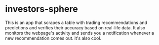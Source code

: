 # investors-sphere

This is an app that scrapes a table with trading recommendations and predictions and verifies their accuracy based on real-life data.
It also monitors the webpage's activity and sends you a notification whenever a new recommendation comes out. 
it's also cool.
